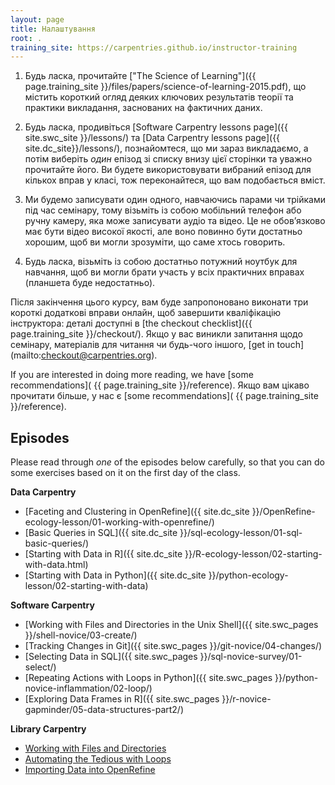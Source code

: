 ```yaml
---
layout: page
title: Налаштування
root: .
training_site: https://carpentries.github.io/instructor-training
---
```


1. Будь ласка, прочитайте ["The Science of Learning"]({{ page.training_site }}/files/papers/science-of-learning-2015.pdf), що містить короткий огляд деяких ключових результатів теорії та практики викладання, заснованих на фактичних даних. 

2. Будь ласка, продивіться [Software Carpentry lessons page]({{ site.swc_site }}/lessons/)
та [Data Carpentry lessons page]({{ site.dc_site}}/lessons/),
познайомтеся, що ми зараз викладаємо,
а потім виберіть *один* епізод зі списку внизу цієї сторінки та уважно прочитайте його.
Ви будете використовувати вибраний епізод для кількох вправ у класі,
тож переконайтеся, що вам подобається вміст.

3.  Ми будемо записувати один одного, навчаючись парами чи трійками під час семінару,
тому візьміть із собою мобільний телефон або ручну камеру, яка може записувати аудіо та відео.
Це не обов’язково має бути відео високої якості, але воно повинно бути достатньо хорошим, щоб ви могли зрозуміти, що саме хтось говорить.

4. Будь ласка, візьміть із собою достатньо потужний ноутбук для навчання, щоб ви могли брати участь у всіх практичних вправах
(планшета буде недостатньо).


Після закінчення цього курсу,
вам буде запропоновано виконати три короткі додаткові вправи онлайн, щоб завершити кваліфікацію інструктора:
деталі доступні в [the checkout checklist]({{ page.training_site }}/checkout/).
Якщо у вас виникли запитання щодо семінару, матеріалів для читання чи будь-чого іншого, [get in touch] (mailto:checkout@carpentries.org).

If you are interested in doing more reading, we have [some recommendations]( {{ page.training_site }}/reference).
Якщо вам цікаво прочитати більше, у нас є [some recommendations]( {{ page.training_site }}/reference).

Episodes
--------

Please read through *one* of the episodes below carefully, so that you can do some exercises based on it on the first day of the class.

**Data Carpentry**

* [Faceting and Clustering in OpenRefine]({{ site.dc_site }}/OpenRefine-ecology-lesson/01-working-with-openrefine/)
* [Basic Queries in SQL]({{ site.dc_site }}/sql-ecology-lesson/01-sql-basic-queries/)
* [Starting with Data in R]({{ site.dc_site }}/R-ecology-lesson/02-starting-with-data.html)
* [Starting with Data in Python]({{ site.dc_site }}/python-ecology-lesson/02-starting-with-data)

**Software Carpentry**

* [Working with Files and Directories in the Unix Shell]({{ site.swc_pages }}/shell-novice/03-create/)
* [Tracking Changes in Git]({{ site.swc_pages }}/git-novice/04-changes/)
* [Selecting Data in SQL]({{ site.swc_pages }}/sql-novice-survey/01-select/)
* [Repeating Actions with Loops in Python]({{ site.swc_pages }}/python-novice-inflammation/02-loop/)
* [Exploring Data Frames in R]({{ site.swc_pages }}/r-novice-gapminder/05-data-structures-part2/)

**Library Carpentry**

* [Working with Files and Directories](https://librarycarpentry.org/lc-shell/03-working-with-files-and-folders/index.html)  
* [Automating the Tedious with Loops](https://librarycarpentry.github.io/lc-shell/04-loops/index.html)
* [Importing Data into OpenRefine](https://librarycarpentry.org/lc-open-refine/02-importing-data/index.html)

